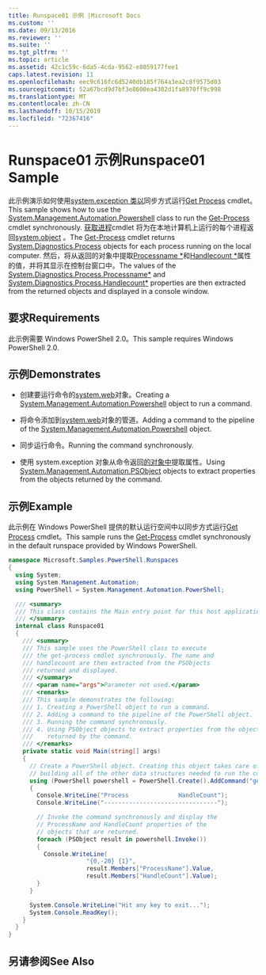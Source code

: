 ```yaml
---
title: Runspace01 示例 |Microsoft Docs
ms.custom: ''
ms.date: 09/13/2016
ms.reviewer: ''
ms.suite: ''
ms.tgt_pltfrm: ''
ms.topic: article
ms.assetid: 42c1c59c-6da5-4cda-9562-e8059177fee1
caps.latest.revision: 11
ms.openlocfilehash: eec9c616fc6d5240db185f764a3ea2c8f9575d03
ms.sourcegitcommit: 52a67bcd9d7bf3e8600ea4302d1fa8970ff9c998
ms.translationtype: MT
ms.contentlocale: zh-CN
ms.lasthandoff: 10/15/2019
ms.locfileid: "72367416"
---
```

# <a name="runspace01-sample"></a><span data-ttu-id="f4e63-102">Runspace01 示例</span><span class="sxs-lookup"><span data-stu-id="f4e63-102">Runspace01 Sample</span></span>

<span data-ttu-id="f4e63-103">此示例演示如何使用[system.exception 类以](/dotnet/api/system.management.automation.powershell)同步方式运行[Get Process](/powershell/module/Microsoft.PowerShell.Management/Get-Process) cmdlet。</span><span class="sxs-lookup"><span data-stu-id="f4e63-103">This sample shows how to use the [System.Management.Automation.Powershell](/dotnet/api/system.management.automation.powershell) class to run the [Get-Process](/powershell/module/Microsoft.PowerShell.Management/Get-Process) cmdlet synchronously.</span></span> <span data-ttu-id="f4e63-104">[获取进程](/powershell/module/Microsoft.PowerShell.Management/Get-Process)cmdlet 将为在本地计算机上运行的每个进程返回[system.object](/dotnet/api/System.Diagnostics.Process) 。</span><span class="sxs-lookup"><span data-stu-id="f4e63-104">The [Get-Process](/powershell/module/Microsoft.PowerShell.Management/Get-Process) cmdlet returns [System.Diagnostics.Process](/dotnet/api/System.Diagnostics.Process) objects for each process running on the local computer.</span></span> <span data-ttu-id="f4e63-105">然后，将从返回的对象中提取[Processname \*](/dotnet/api/System.Diagnostics.Process.ProcessName)和[Handlecount \*](/dotnet/api/System.Diagnostics.Process.Handlecount)属性的值，并将其显示在控制台窗口中。</span><span class="sxs-lookup"><span data-stu-id="f4e63-105">The values of the [System.Diagnostics.Process.Processname\*](/dotnet/api/System.Diagnostics.Process.ProcessName) and [System.Diagnostics.Process.Handlecount\*](/dotnet/api/System.Diagnostics.Process.Handlecount) properties are then extracted from the returned objects and displayed in a console window.</span></span>

## <a name="requirements"></a><span data-ttu-id="f4e63-106">要求</span><span class="sxs-lookup"><span data-stu-id="f4e63-106">Requirements</span></span>

 <span data-ttu-id="f4e63-107">此示例需要 Windows PowerShell 2.0。</span><span class="sxs-lookup"><span data-stu-id="f4e63-107">This sample requires Windows PowerShell 2.0.</span></span>

## <a name="demonstrates"></a><span data-ttu-id="f4e63-108">示例</span><span class="sxs-lookup"><span data-stu-id="f4e63-108">Demonstrates</span></span>

- <span data-ttu-id="f4e63-109">创建要运行命令的[system.web](/dotnet/api/system.management.automation.powershell)对象。</span><span class="sxs-lookup"><span data-stu-id="f4e63-109">Creating a [System.Management.Automation.Powershell](/dotnet/api/system.management.automation.powershell) object to run a command.</span></span>

- <span data-ttu-id="f4e63-110">将命令添加到[system.web](/dotnet/api/system.management.automation.powershell)对象的管道。</span><span class="sxs-lookup"><span data-stu-id="f4e63-110">Adding a command to the pipeline of the [System.Management.Automation.Powershell](/dotnet/api/system.management.automation.powershell) object.</span></span>

- <span data-ttu-id="f4e63-111">同步运行命令。</span><span class="sxs-lookup"><span data-stu-id="f4e63-111">Running the command synchronously.</span></span>

- <span data-ttu-id="f4e63-112">使用 system.exception 对象从命令返回[的对象中](/dotnet/api/System.Management.Automation.PSObject)提取属性。</span><span class="sxs-lookup"><span data-stu-id="f4e63-112">Using [System.Management.Automation.PSObject](/dotnet/api/System.Management.Automation.PSObject) objects to extract properties from the objects returned by the command.</span></span>

## <a name="example"></a><span data-ttu-id="f4e63-113">示例</span><span class="sxs-lookup"><span data-stu-id="f4e63-113">Example</span></span>

 <span data-ttu-id="f4e63-114">此示例在 Windows PowerShell 提供的默认运行空间中以同步方式运行[Get Process](/powershell/module/Microsoft.PowerShell.Management/Get-Process) cmdlet。</span><span class="sxs-lookup"><span data-stu-id="f4e63-114">This sample runs the [Get-Process](/powershell/module/Microsoft.PowerShell.Management/Get-Process) cmdlet synchronously in the default runspace provided by Windows PowerShell.</span></span>

```csharp
namespace Microsoft.Samples.PowerShell.Runspaces
{
  using System;
  using System.Management.Automation;
  using PowerShell = System.Management.Automation.PowerShell;

  /// <summary>
  /// This class contains the Main entry point for this host application.
  /// </summary>
  internal class Runspace01
  {
    /// <summary>
    /// This sample uses the PowerShell class to execute
    /// the get-process cmdlet synchronously. The name and
    /// handlecount are then extracted from the PSObjects
    /// returned and displayed.
    /// </summary>
    /// <param name="args">Parameter not used.</param>
    /// <remarks>
    /// This sample demonstrates the following:
    /// 1. Creating a PowerShell object to run a command.
    /// 2. Adding a command to the pipeline of the PowerShell object.
    /// 3. Running the command synchronously.
    /// 4. Using PSObject objects to extract properties from the objects
    ///    returned by the command.
    /// </remarks>
    private static void Main(string[] args)
    {
      // Create a PowerShell object. Creating this object takes care of
      // building all of the other data structures needed to run the command.
      using (PowerShell powershell = PowerShell.Create().AddCommand("get-process"))
      {
        Console.WriteLine("Process              HandleCount");
        Console.WriteLine("--------------------------------");

        // Invoke the command synchronously and display the
        // ProcessName and HandleCount properties of the
        // objects that are returned.
        foreach (PSObject result in powershell.Invoke())
        {
          Console.WriteLine(
                      "{0,-20} {1}",
                      result.Members["ProcessName"].Value,
                      result.Members["HandleCount"].Value);
        }
      }

      System.Console.WriteLine("Hit any key to exit...");
      System.Console.ReadKey();
    }
  }
}
```

## <a name="see-also"></a><span data-ttu-id="f4e63-115">另请参阅</span><span class="sxs-lookup"><span data-stu-id="f4e63-115">See Also</span></span>
